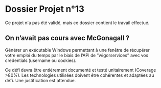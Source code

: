 ﻿# Dossier Projet n°13

Ce projet n'a pas été validé, mais ce dossier contient le travail effectué.

## On n’avait pas cours avec McGonagall ?

Générer un exécutable Windows permettant à une fenêtre de récupérer votre emploi du temps par le biais de l’API de “wigorservices” avec vos credentials (username ou cookies).

Ce défi devra être entièrement documenté et testé unitairement (Coverage >80%).
Les technologies utilisées doivent être cohérentes et adaptées au défi.
Une justification est attendue.